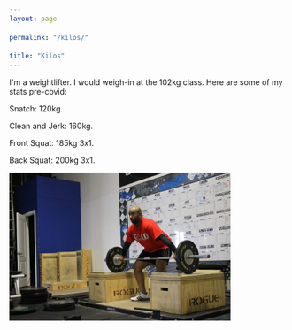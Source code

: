```yaml
---
layout: page

permalink: "/kilos/"

title: "Kilos"
---
```


I'm a weightlifter. I would weigh-in at the 102kg class. Here are some of my stats pre-covid:

Snatch: 120kg.

Clean and Jerk: 160kg.

Front Squat: 185kg 3x1.

Back Squat: 200kg 3x1.

<img src="/assets/kilos.jpg" width="400" height="268">

